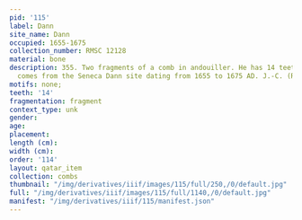 ```yaml
---
pid: '115'
label: Dann
site_name: Dann
occupied: 1655-1675
collection_number: RMSC 12128
material: bone
description: 355. Two fragments of a comb in andouiller. He has 14 teeth left. It
  comes from the Seneca Dann site dating from 1655 to 1675 AD. J.-C. (RMSC $1212
motifs: none;
teeth: '14'
fragmentation: fragment
context_type: unk
gender:
age:
placement:
length (cm):
width (cm):
order: '114'
layout: qatar_item
collection: combs
thumbnail: "/img/derivatives/iiif/images/115/full/250,/0/default.jpg"
full: "/img/derivatives/iiif/images/115/full/1140,/0/default.jpg"
manifest: "/img/derivatives/iiif/115/manifest.json"
---
```

